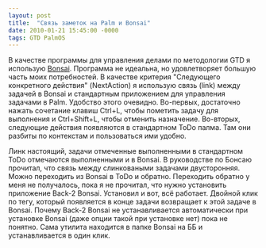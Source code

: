 ```yaml
---
layout: post
title:  "Связь заметок на Palm и Bonsai"
date: 2010-01-21 15:45:00 -0000
tags: GTD PalmOS
---
```


В качестве программы для управления делами по методологии GTD я использую <a href="http://www.natara.com/Bonsai/">Bonsai</a>. Программа не идеальна, но удовлетворяет большую часть моих потребностей. В качестве критерия "Следующего конкретного действия" (NextAction) я использую связь (link) между задачей в Bonsai и стандартным приложением для управления задачами в Palm. Удобство этого очевидно. Во-первых, достаточно нажать сочетание клавиш Ctrl+L, чтобы пометить задачу для выполнения и Ctrl+Shift+L, чтобы отменить назначение. Во-вторых, следующие действия появляются в стандартном ToDo палма. Там они разбиты по контекстам и пользоваться ими удобно. 

Линк настоящий, задачи отмеченные выполненными в стандартном ToDo отмечаются выполненными и в Bonsai. В руководстве по Бонсаю прочитал, что связь между слинковаными задачами двусторонняя. Можно переходить из Bonsai в ToDo и обратно. Переходить обратно у меня не получалось, пока я не прочитал, что нужно установить приложение Back-2 Bonsai. Установил и вот, всё работает. Двойной клик по тегу, который появляется в конце задачи возвращает к этой задаче в Bonsai. Почему Back-2 Bonsai не устанавливается автоматически при установке Bonsai (даже опции такой при установке нет) пока не понятно. Сама утилита находится в папке Bonsai на ББ и устанавливается в один клик.